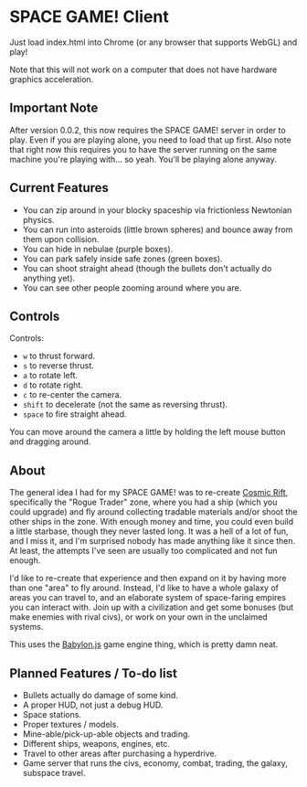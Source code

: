 # SPACE GAME! Client

Just load index.html into Chrome (or any browser that supports WebGL) and play!

Note that this will not work on a computer that does not have hardware graphics acceleration.

## Important Note

After version 0.0.2, this now requires the SPACE GAME! server in order to play. Even if you are playing alone, you need to load that up first. Also note that right now this requires you to have the server running on the same machine you're playing with... so yeah. You'll be playing alone anyway.

## Current Features

- You can zip around in your blocky spaceship via frictionless Newtonian physics.
- You can run into asteroids (little brown spheres) and bounce away from them upon collision.
- You can hide in nebulae (purple boxes).
- You can park safely inside safe zones (green boxes).
- You can shoot straight ahead (though the bullets don't actually do anything yet).
- You can see other people zooming around where you are.

## Controls

Controls:

- `w` to thrust forward.
- `s` to reverse thrust.
- `a` to rotate left.
- `d` to rotate right.
- `c` to re-center the camera.
- `shift` to decelerate (not the same as reversing thrust).
- `space` to fire straight ahead.

You can move around the camera a little by holding the left mouse button and dragging around.

## About

The general idea I had for my SPACE GAME! was to re-create [Cosmic Rift](http://en.wikipedia.org/wiki/Cosmic_Rift), specifically the "Rogue Trader" zone, where you had a ship (which you could upgrade) and fly around collecting tradable materials and/or shoot the other ships in the zone. With enough money and time, you could even build a little starbase, though they never lasted long. It was a hell of a lot of fun, and I miss it, and I'm surprised nobody has made anything like it since then. At least, the attempts I've seen are usually too complicated and not fun enough.

I'd like to re-create that experience and then expand on it by having more than one "area" to fly around. Instead, I'd like to have a whole galaxy of areas you can travel to, and an elaborate system of space-faring empires you can interact with. Join up with a civilization and get some bonuses (but make enemies with rival civs), or work on your own in the unclaimed systems.

This uses the [Babylon.js](http://www.babylonjs.com/) game engine thing, which is pretty damn neat.

## Planned Features / To-do list

- Bullets actually do damage of some kind.
- A proper HUD, not just a debug HUD.
- Space stations.
- Proper textures / models.
- Mine-able/pick-up-able objects and trading.
- Different ships, weapons, engines, etc.
- Travel to other areas after purchasing a hyperdrive.
- Game server that runs the civs, economy, combat, trading, the galaxy, subspace travel.
